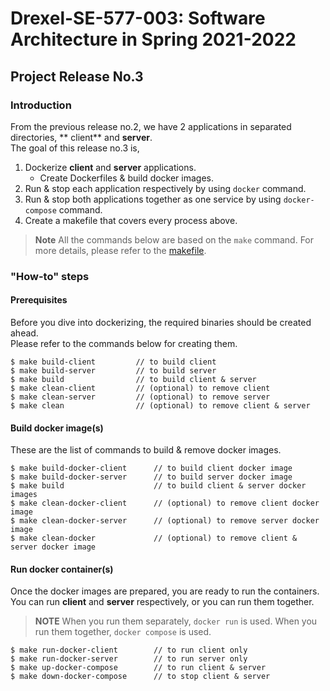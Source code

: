 
# Drexel-SE-577-003: Software Architecture in Spring 2021-2022

## Project Release No.3
### Introduction
From the previous release no.2, we have 2 applications in separated directories, ** client** and **server**.  
The goal of this release no.3 is,
1. Dockerize **client** and **server** applications.
	- Create Dockerfiles & build docker images.
2. Run & stop each application respectively by using `docker` command.
3. Run & stop both applications together as one service by using `docker-compose` command.
4. Create a makefile that covers every process above.

> **Note** 
All the commands below are based on the `make` command. For more details, please refer to the [makefile](makefile).

### "How-to" steps
#### Prerequisites
Before you dive into dockerizing, the required binaries should be created ahead.  
Please refer to the commands below for creating them.  
```shell
$ make build-client			// to build client
$ make build-server			// to build server
$ make build				// to build client & server
$ make clean-client			// (optional) to remove client
$ make clean-server			// (optional) to remove server
$ make clean				// (optional) to remove client & server
```
#### Build docker image(s)
These are the list of commands to build & remove docker images.  
```shell
$ make build-docker-client		// to build client docker image
$ make build-docker-server		// to build server docker image
$ make build					// to build client & server docker images
$ make clean-docker-client		// (optional) to remove client docker image
$ make clean-docker-server		// (optional) to remove server docker image
$ make clean-docker				// (optional) to remove client & server docker image
```
#### Run docker container(s)
Once the docker images are prepared, you are ready to run the containers.
You can run **client** and **server** respectively, or you can run them together.
> **NOTE**
> When you run them separately, `docker run` is used.
> When you run them together, `docker compose` is used.
```shell
$ make run-docker-client		// to run client only
$ make run-docker-server		// to run server only
$ make up-docker-compose		// to run client & server
$ make down-docker-compose		// to stop client & server
```
